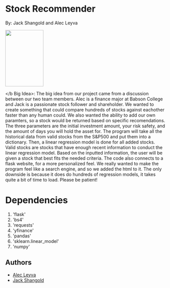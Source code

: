 # Stock Recommender
By: Jack Shangold and Alec Leyva

<img src = "https://i.insider.com/649afce86eb0a800194d541f?width=1136&format=jpeg" width="120" height="178">

</b Big Idea>: The big idea from our project came from a discussion between our two team members. Alec is a finance major at Babson College and Jack is a passionate stock follower and shareholder. We wanted to create something that could compare hundreds of stocks against eachother faster than any human could. We also wanted the ability to add our own paramters, so a stock would be returned based on specific recomendations. The three parameters are the initial investment amount, your risk safety, and the amount of days you will hold the asset for. The program will take all the historical data from valid stocks from the S&P500 and put them into a dictionary. Then, a linear regression model is done for all added stocks. Valid stocks are stocks that have enough recent information to conduct the  linear regression model. Based on the inputted information, the user will be given a stock that best fits the needed criteria. The code also connects to a flask website, for a more personalized feel. We really wanted to make the program feel like a search engine, and so we added the html to it. The only downside is because it does do hundreds of regression models, it takes quite a bit of time to load. Please be patient!

# Dependencies
1. 'flask'
2. 'bs4'
3. 'requests'
4. 'yfinance'
5. 'pandas'
6. 'sklearn.linear_model'
7. 'numpy'




## Authors

- [Alec Leyva](https://github.com/aleyva1)
- [Jack Shangold](https://github.com/JShangold1)

